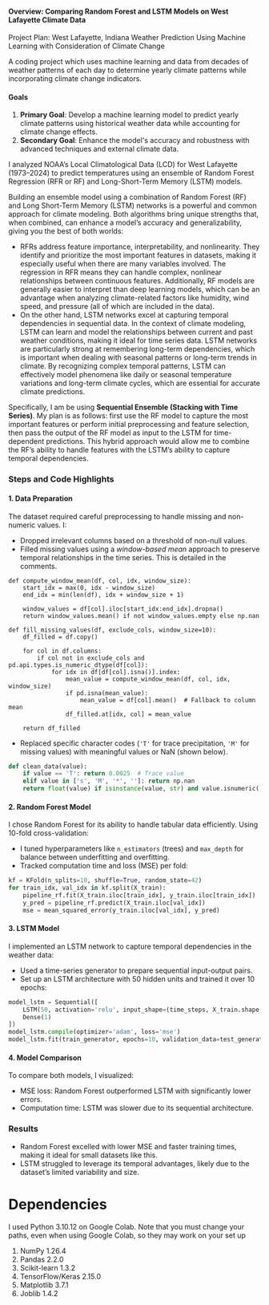 #### Overview: Comparing Random Forest and LSTM Models on West Lafayette Climate Data

Project Plan: West Lafayette, Indiana Weather Prediction Using Machine Learning with Consideration of Climate Change

A coding project which uses machine learning and data from decades of weather patterns of each day to determine yearly climate patterns while incorporating climate change indicators.

#### Goals
1. **Primary Goal**: Develop a machine learning model to predict yearly climate patterns using historical weather data while accounting for climate change effects.
2. **Secondary Goal**: Enhance the model's accuracy and robustness with advanced techniques and external climate data.

I analyzed NOAA’s Local Climatological Data (LCD) for West Lafayette (1973–2024) to predict temperatures using an ensemble of Random Forest Regression (RFR or RF) and Long-Short-Term Memory (LSTM) models.

Building an ensemble model using a combination of Random Forest (RF) and Long Short-Term Memory (LSTM) networks is a powerful and common approach for climate modeling. Both algorithms bring unique strengths that, when combined, can enhance a model’s accuracy and generalizability, giving you the best of both worlds:
- RFRs address feature importance, interpretability, and nonlinearity. They identify and prioritize the most important features in datasets, making it especially useful when there are many variables involved. The regression in RFR means they can handle complex, nonlinear relationships between continuous features. Additionally, RF models are generally easier to interpret than deep learning models, which can be an advantage when analyzing climate-related factors like humidity, wind speed, and pressure (all of which are included in the data).
- On the other hand, LSTM networks excel at capturing temporal dependencies in sequential data. In the context of climate modeling, LSTM can learn and model the relationships between current and past weather conditions, making it ideal for time series data. LSTM networks are particularly strong at remembering long-term dependencies, which is important when dealing with seasonal patterns or long-term trends in climate. By recognizing complex temporal patterns, LSTM can effectively model phenomena like daily or seasonal temperature variations and long-term climate cycles, which are essential for accurate climate predictions.

Specifically, I am be using **Sequential Ensemble (Stacking with Time Series)**. My plan is as follows: first use the RF model to capture the most important features or perform initial preprocessing and feature selection, then pass the output of the RF model as input to the LSTM for time-dependent predictions. This hybrid approach would allow me to combine the RF’s ability to handle features with the LSTM’s ability to capture temporal dependencies.

### Steps and Code Highlights  

#### 1. Data Preparation 
The dataset required careful preprocessing to handle missing and non-numeric values. I:
- Dropped irrelevant columns based on a threshold of non-null values.
- Filled missing values using a *window-based mean* approach to preserve temporal relationships in the time series. This is detailed in the comments.
```
def compute_window_mean(df, col, idx, window_size):
    start_idx = max(0, idx - window_size)
    end_idx = min(len(df), idx + window_size + 1)
    
    window_values = df[col].iloc[start_idx:end_idx].dropna()
    return window_values.mean() if not window_values.empty else np.nan

def fill_missing_values(df, exclude_cols, window_size=10):
    df_filled = df.copy()
    
    for col in df.columns:
        if col not in exclude_cols and pd.api.types.is_numeric_dtype(df[col]):
            for idx in df[df[col].isna()].index:
                mean_value = compute_window_mean(df, col, idx, window_size)
                if pd.isna(mean_value):
                    mean_value = df[col].mean()  # Fallback to column mean
                df_filled.at[idx, col] = mean_value

    return df_filled
```
- Replaced specific character codes (`'T'` for trace precipitation, `'M'` for missing values) with meaningful values or NaN (shown below).

```python
def clean_data(value):
    if value == 'T': return 0.0025  # Trace value
    elif value in ['s', 'M', '*', '']: return np.nan
    return float(value) if isinstance(value, str) and value.isnumeric() else np.nan
```

#### 2. Random Forest Model
I chose Random Forest for its ability to handle tabular data efficiently. Using 10-fold cross-validation:
- I tuned hyperparameters like `n_estimators` (trees) and `max_depth` for balance between underfitting and overfitting.
- Tracked computation time and loss (MSE) per fold:

```python
kf = KFold(n_splits=10, shuffle=True, random_state=42)
for train_idx, val_idx in kf.split(X_train):
    pipeline_rf.fit(X_train.iloc[train_idx], y_train.iloc[train_idx])
    y_pred = pipeline_rf.predict(X_train.iloc[val_idx])
    mse = mean_squared_error(y_train.iloc[val_idx], y_pred)
```

#### 3. LSTM Model
I implemented an LSTM network to capture temporal dependencies in the weather data:
- Used a time-series generator to prepare sequential input-output pairs.
- Set up an LSTM architecture with 50 hidden units and trained it over 10 epochs:

```python
model_lstm = Sequential([
    LSTM(50, activation='relu', input_shape=(time_steps, X_train.shape[1])),
    Dense(1)
])
model_lstm.compile(optimizer='adam', loss='mse')
model_lstm.fit(train_generator, epochs=10, validation_data=test_generator)
```

#### 4. Model Comparison
To compare both models, I visualized:  
- MSE loss: Random Forest outperformed LSTM with significantly lower errors.
- Computation time: LSTM was slower due to its sequential architecture.

### Results  
- Random Forest excelled with lower MSE and faster training times, making it ideal for small datasets like this.
- LSTM struggled to leverage its temporal advantages, likely due to the dataset’s limited variability and size.

# Dependencies
I used Python 3.10.12 on Google Colab. Note that you must change your paths, even when using Google Colab, so they may work on your set up 
1) NumPy 1.26.4
2) Pandas 2.2.0
3) Scikit-learn 1.3.2
4) TensorFlow/Keras 2.15.0
5) Matplotlib 3.7.1
6) Joblib 1.4.2